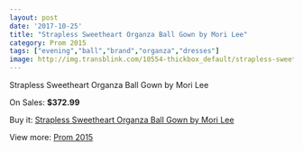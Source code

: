 ```yaml
---
layout: post
date: '2017-10-25'
title: "Strapless Sweetheart Organza Ball Gown by Mori Lee"
category: Prom 2015
tags: ["evening","ball","brand","organza","dresses"]
image: http://img.transblink.com/10554-thickbox_default/strapless-sweetheart-organza-ball-gown-by-mori-lee.jpg
---
```

Strapless Sweetheart Organza Ball Gown by Mori Lee

On Sales: **$372.99**
<a href="https://www.transblink.com/en/prom-2015/3428-strapless-sweetheart-organza-ball-gown-by-mori-lee.html"><amp-img layout="responsive" width="600" height="600" src="//img.transblink.com/10554-thickbox_default/strapless-sweetheart-organza-ball-gown-by-mori-lee.jpg" alt="Strapless Sweetheart Organza Ball Gown by Mori Lee 0" /></a>
<a href="https://www.transblink.com/en/prom-2015/3428-strapless-sweetheart-organza-ball-gown-by-mori-lee.html"><amp-img layout="responsive" width="600" height="600" src="//img.transblink.com/10556-thickbox_default/strapless-sweetheart-organza-ball-gown-by-mori-lee.jpg" alt="Strapless Sweetheart Organza Ball Gown by Mori Lee 1" /></a>
<a href="https://www.transblink.com/en/prom-2015/3428-strapless-sweetheart-organza-ball-gown-by-mori-lee.html"><amp-img layout="responsive" width="600" height="600" src="//img.transblink.com/10555-thickbox_default/strapless-sweetheart-organza-ball-gown-by-mori-lee.jpg" alt="Strapless Sweetheart Organza Ball Gown by Mori Lee 2" /></a>

Buy it: [Strapless Sweetheart Organza Ball Gown by Mori Lee](https://www.transblink.com/en/prom-2015/3428-strapless-sweetheart-organza-ball-gown-by-mori-lee.html "Strapless Sweetheart Organza Ball Gown by Mori Lee")

View more: [Prom 2015](https://www.transblink.com/en/10-prom-2015 "Prom 2015")